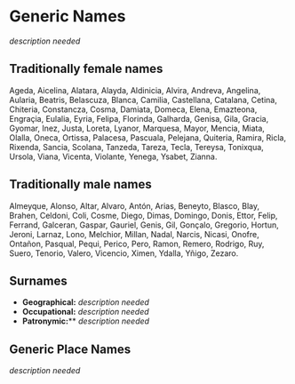 # Generic Names

*description needed*

## Traditionally female names

Ageda, Aicelina, Alatara, Alayda, Aldinicia, Alvira, Andreva, Angelina, Aularia, Beatris, Belascuza, Blanca, Camilia, Castellana, Catalana, Cetina, Chiteria,
Constancza, Cosma, Damiata, Domeca, Elena, Emazteona, Engraçia, Eulalia, Eyria, Felipa, Florinda, Galharda, Genisa, Gila, Gracia, Gyomar, Inez, Justa, Loreta,
Lyanor, Marquesa, Mayor, Mencia, Miata, Olalla, Oneca, Ortissa, Palacesa, Pascuala, Pelejana, Quiteria, Ramira, Ricla, Rixenda, Sancia, Scolana, Tanzeda, Tareza,
Tecla, Tereysa, Tonixqua, Ursola, Viana, Vicenta, Violante, Yenega, Ysabet, Zianna.

## Traditionally male names

Almeyque, Alonso, Altar, Alvaro, Antón, Arias, Beneyto, Blasco, Blay, Brahen, Celdoni, Coli, Cosme, Diego, Dimas, Domingo, Donis,
Ettor, Felip, Ferrand, Galceran, Gaspar, Gauriel, Genis, Gil, Gonçalo, Gregorio, Hortun, Jeroni, Larnaz, Lono, Melchior, Millan, Nadal,
Narcis, Nicasi, Onofre, Ontañon, Pasqual, Pequi, Perico, Pero, Ramon, Remero, Rodrigo, Ruy, Suero, Tenorio, Valero, Vicencio,
Ximen, Ydalla, Yñigo, Zezaro.

## Surnames

- **Geographical:** *description needed*
- **Occupational:** *description needed*
- **Patronymic:**** *description needed*

## Generic Place Names

*description needed*

